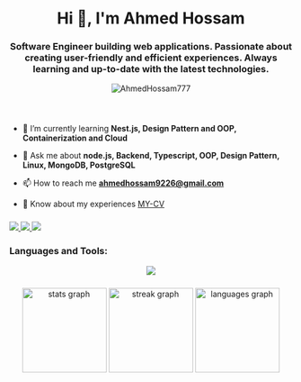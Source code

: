 <h1 align="center">Hi 👋, I'm Ahmed Hossam</h1>

###

<h3 align="center">Software Engineer building web applications. Passionate about creating user-friendly and efficient experiences. Always learning and up-to-date with the latest technologies.</h3>

<p align="center"> <img src="https://komarev.com/ghpvc/?username=AhmedHossam777&label=Profile%20views&color=0e75b6&style=flat" alt="AhmedHossam777"/> </p>

###

<br clear="both">

- 🌱 I’m currently learning **Nest.js, Design Pattern and OOP, Containerization and Cloud**
 
- 💬 Ask me about **node.js, Backend, Typescript, OOP, Design Pattern, Linux, MongoDB, PostgreSQL**

- 📫 How to reach me **ahmedhossam9226@gmail.com**

- 📄 Know about my experiences [MY-CV](https://drive.google.com/file/d/1zqCy2YbfmR4F6QEZpyK_djTQ3ifMxr95/view?usp=sharing)


###

<div align="left">
  <a href="https://instagram.com/ahmed_hossam111" target="_blank">
    <img src="https://skillicons.dev/icons?i=instagram&perline=7" />
  </a>
  <a href="mailto:ahmedhossam9226@gmail.com" target="_blank">
    <img src="https://skillicons.dev/icons?i=gmail&perline=7" />
  </a>
  <a href="https://linkedin.com/in/ahmed-hossam-8319a1214/" target="_blank">
    <img src="https://skillicons.dev/icons?i=linkedin&perline=7" />
  </a>
</div>

###
<h3 align="left">Languages and Tools:</h3>
<p align="center">
  <a href="https://skillicons.dev">
    <img src="https://skillicons.dev/icons?i=git,vim,linux,vscode,css,html,py,redis,md,postman,react,redux,tailwind,bootstrap,vite,redhat,cpp,js,ts,postgres,nestjs,mysql,mongodb,docker,prisma,nodejs,expressjs,bash&perline=5" />
  </a>
</p>

###

<div align="center">
  <img src="https://github-readme-stats.vercel.app/api?username=AhmedHossam777&hide_title=false&hide_rank=false&show_icons=true&include_all_commits=true&count_private=true&disable_animations=false&theme=dark&locale=en&hide_border=false" height="150" alt="stats graph"  />
  <img src="https://streak-stats.demolab.com?user=AhmedHossam777&locale=en&mode=daily&theme=dark&hide_border=false&border_radius=5" height="150" alt="streak graph"  />
  <img src="https://github-readme-stats.vercel.app/api/top-langs?username=AhmedHossam777&locale=en&hide_title=false&layout=compact&card_width=320&langs_count=5&theme=dark&hide_border=false" height="150" alt="languages graph"  />
</div>

###

###
